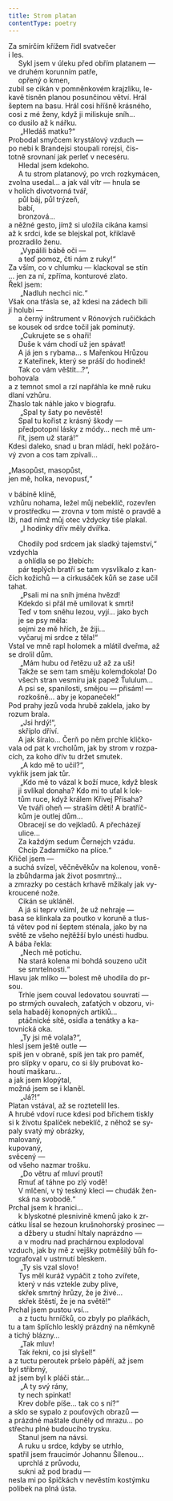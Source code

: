 ```yaml
---
title: Strom platan
contentType: poetry
---
```


<section>

Za smírčím křížem řidl svatvečer  
i les.  
     Sykl jsem v úleku před obřím platanem —  
ve druhém korunním patře,  
     opřený o kmen,  
zubil se cikán v pomněnkovém krajzlíku, le-  
kavě tísněn planou posunčinou větví. Hrál  
šeptem na basu. Hrál cosi hříšně krásného,  
cosi z mé ženy, když ji miliskuje sníh…  
co dusilo až k nářku.  
      „Hledáš matku?“  
Probodal smyčcem krystálový vzduch —  
po nebi k Brandejsi stoupali rorejsi, čis-  
totně srovnaní jak perleť v neceséru.  
     Hledal jsem kdekoho.  
     A tu strom platanový, po vrch rozkymácen,  
zvolna usedal… a jak vál vítr — hnula se  
v holích divotvorná tvář,  
     půl báj, půl trýzeň,  
     babí,  
     bronzová…  
a něžné gesto, jímž si uložila cikána kamsi  
až k srdci, kde se blejskal pot, křiklavě  
prozradilo ženu.  
      „Vypálili bábě oči —  
     a teď pomoz, čti nám z ruky!“  
Za vším, co v chlumku — klackoval se stín  
… jen za ní, zpříma, konturové zlato.  
Řekl jsem:  
      „Nadluh nechci nic.“  
Však ona třásla se, až kdesi na zádech bili  
jí holubi —  
     a černý inštrument v Rónových ručičkách  
se kousek od srdce točil jak pominutý.  
      „Cukrujete se s ohaři!  
     Duše k vám chodí už jen spávat!  
     A já jen s rybama… s Mařenkou Hrůzou  
     z Kateřinek, který se práší do hodinek!  
     Tak co vám věštit…?“,  
bohovala  
a z temnot smol a rzí napřáhla ke mně ruku  
dlaní vzhůru.  
Zhaslo tak náhle jako v biografu.  
      „Spal ty šaty po nevěstě!  
     Spal tu kořist z krásný škody —  
     předpotopní lásky z módy… nech mě um-  
     řít, jsem už stará!“  
Kdesi daleko, snad u bran mládí, hekl požáro-  
vý zvon a cos tam zpívali…

„Masopůst, masopůst,  
jen mě, holka, nevopusť,“

v bábině klíně,  
vzhůru nohama, ležel můj nebeklíč, rozevřen  
v prostředku — zrovna v tom místě o pravdě a  
lži, nad nímž můj otec vždycky tiše plakal.  
      „I hodinky dřív měly dvířka.

     Chodily pod srdcem jak sladký tajemství,“  
vzdychla  
     a ohlídla se po žlebích:  
     pár teplých bratří se tam vysvlíkalo z kan-  
čích kožichů — a cirkusáček kůň se zase učil  
tahat.  
      „Psali mi na sníh jména hvězd!  
     Kdekdo si přál mě umilovat k smrti!  
     Teď v tom sněhu lezou, vyjí… jako bych  
     je se psy měla:  
     sejmi ze mě hřích, že žiji…  
     vyčaruj mi srdce z těla!“  
Vstal ve mně rapl holomek a mlátil dveřma, až  
se drolil dům.  
      „Mám hubu od řetězu už až za uši!  
     Takže se sem tam směju kolemdokola! Do  
     všech stran vesmíru jak papež Ťululum…  
     A psi se, spanilosti, smějou — přisám! —  
     rozkošně… aby je kopaneček!“  
Pod prahy jezů voda hrubě zaklela, jako by  
rozum brala.  
      „Jsi hrdý!“,  
     skříplo dříví.  
     A jak šíralo… Čerň po něm prchle kličko-  
vala od pat k vrcholům, jak by strom v rozpa-  
cích, za koho dřív tu držet smutek.  
      „A kdo mě to učil?“,  
vykřik jsem jak tůr.  
      „Kdo mě to vázal k boží muce, když blesk  
     ji svlíkal donaha? Kdo mi to uťal k lok-  
     tům ruce, když králem Křivej Přísaha?  
     Ve tváři oheň — straším děti! A bratříč-  
     kům je outlej dům…  
     Obracejí se do vejkladů. A přecházejí  
     ulice…  
     Za každým sedum Černejch vzádu.  
     Chcíp Zadarmíčko na plíce.“  
Křičel jsem —  
a suchá svízel, věčněvěkův na kolenou, voně-  
la zbůhdarma jak život posmrtný…  
a zmrazky po cestách krhavě mžikaly jak vy-  
kroucené nože.  
     Cikán se ukláněl.  
     A já si teprv všiml, že už nehraje —  
basa se klinkala za poutko v koruně a tlus-  
tá větev pod ní šeptem sténala, jako by na  
světě ze všeho nejtěžší bylo unésti hudbu.  
A bába řekla:  
      „Nech mě potichu.  
     Na stará kolena mi bohdá souzeno učit  
     se smrtelnosti.“  
Hlavu jak mlíko — bolest mě uhodila do pr-  
sou.  
     Trhle jsem couval ledovatou souvratí —  
po strmých ouvalech, zaťatých v obzoru, vi-  
sela habaděj konopných artiklů…  
     ptáčnické sítě, osidla a tenátky a ka-  
tovnická oka.  
      „Ty jsi mě volala?“,  
hlesl jsem ještě outle —  
spíš jen v obraně, spíš jen tak pro paměť,  
pro slípky v oparu, co si šly prubovat ko-  
houtí maškaru…  
a jak jsem klopýtal,  
možná jsem se i klaněl.  
      „Já?!“  
Platan vstával, až se roztetelil les.  
A hrubé vdoví ruce kdesi pod břichem tiskly  
si k životu špalíček nebeklíč, z něhož se sy-  
paly svatý mý obrázky,  
malovaný,  
kupovaný,  
svěcený —  
od všeho nazmar trošku.  
      „Do větru ať mluví proutí!  
     Rmuť ať táhne po zlý vodě!  
     V mlčení, v tý teskný kleci — chudák žen-  
     ská na svobodě.“  
Prchal jsem k hranici…  
     k blyskotné plesnivině kmenů jako k zr-  
cátku lísal se hezoun krušnohorský prosinec —  
     a džbery u studní hltaly naprázdno —  
     a v modru nad prachárnou explodoval  
vzduch, jak by mě z vejšky potměšilý bůh fo-  
tografoval v ustrnutí bleskem.  
      „Ty sis vzal slovo!  
     Tys měl kuráž vypáčit z toho zvířete,  
     který v nás vztekle zuby plive,  
     skřek smrtný hrůzy, že je živé…  
     skřek štěstí, že je na světě!“  
Prchal jsem pustou vsí…  
     a z tuctu hrníčků, co zbyly po plaňkách,  
tu a tam šplíchlo lesklý prázdný na němkyně  
a tichý blázny…  
      „Tak mluv!  
     Tak řekni, co jsi slyšel!“  
a z tuctu peroutek pršelo pápěří, až jsem  
byl stříbrný,  
až jsem byl k pláči stár…  
      „A ty svý rány,  
     ty nech spinkat!  
     Krev dobře píše… tak co s ní?“  
a sklo se sypalo z pouťových obrazů —  
a prázdné maštale duněly od mrazu… po  
střechu plné budoucího trysku.  
     Stanul jsem na návsi.  
     A ruku u srdce, kdyby se utrhlo,  
spatřil jsem fraucimór Johannu Šílenou…  
     uprchlá z průvodu,  
     sukni až pod bradu —  
nesla mi po špičkách v nevěstím kostýmku  
polibek na plná ústa.

</section>
